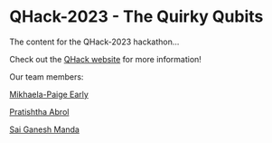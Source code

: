 # QHack-2023 - The Quirky Qubits
The content for the QHack-2023 hackathon...

Check out the [QHack website](https://qhack.ai/) for more information!

Our team members:

[Mikhaela-Paige Early](https://github.com/Mikhaela-Paige) <br>

[Pratishtha Abrol](https://github.com/pratishtha-abrol) <br>

[Sai Ganesh Manda](https://github.com/mvsg2/) <br>

